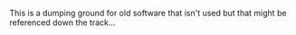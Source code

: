 This is a dumping ground for old software that isn't used but that might be referenced down the track...